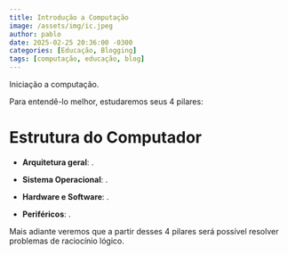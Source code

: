 ```yaml
---
title: Introdução a Computação
image: /assets/img/ic.jpeg
author: pablo
date: 2025-02-25 20:36:00 -0300
categories: [Educação, Blogging]
tags: [computação, educação, blog]
---
```


Iniciação a computação.

Para entendê-lo melhor, estudaremos seus 4 pilares:

# Estrutura do Computador

* **Arquitetura geral**: .

* **Sistema Operacional**: .

* **Hardware e Software**: .

* **Periféricos**: .

Mais adiante veremos que a partir desses 4 pilares será possível resolver problemas de raciocínio lógico.


